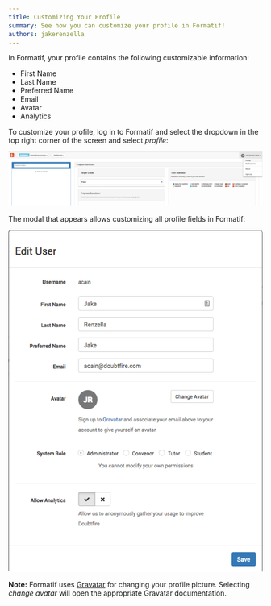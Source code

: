 ```yaml
---
title: Customizing Your Profile
summary: See how you can customize your profile in Formatif!
authors: jakerenzella
---
```


In Formatif, your profile contains the following customizable information:

- First Name
- Last Name
- Preferred Name
- Email
- Avatar
- Analytics

To customize your profile, log in to Formatif and select the dropdown in the top right corner of the screen and select
_profile_:

![Profile dropdown](/guides/customize-your-profile/profile-dropdown.png)

The modal that appears allows customizing all profile fields in Formatif:

![Profile page](/guides/customize-your-profile/profile-page.png)

**Note:** Formatif uses [Gravatar](https://en.gravatar.com/) for changing your profile picture. Selecting _change
avatar_ will open the appropriate Gravatar documentation.
